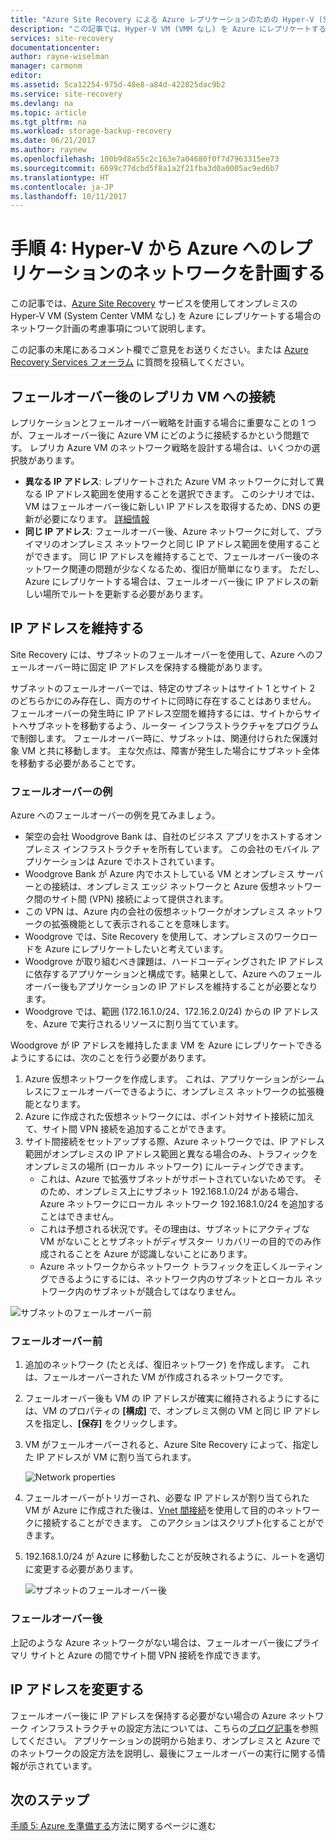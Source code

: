 ```yaml
---
title: "Azure Site Recovery による Azure レプリケーションのための Hyper-V (System Center VMM なし) のネットワークを計画する | Microsoft Docs"
description: "この記事では、Hyper-V VM (VMM なし) を Azure にレプリケートする場合に必要なネットワーク計画について説明します"
services: site-recovery
documentationcenter: 
author: rayne-wiselman
manager: carmonm
editor: 
ms.assetid: 5ca12254-975d-48e8-a84d-422825dac9b2
ms.service: site-recovery
ms.devlang: na
ms.topic: article
ms.tgt_pltfrm: na
ms.workload: storage-backup-recovery
ms.date: 06/21/2017
ms.author: raynew
ms.openlocfilehash: 100b9d8a55c2c163e7a04680f0f7d7963315ee73
ms.sourcegitcommit: 6699c77dcbd5f8a1a2f21fba3d0a0005ac9ed6b7
ms.translationtype: HT
ms.contentlocale: ja-JP
ms.lasthandoff: 10/11/2017
---
```

# <a name="step-4-plan-networking-for-hyper-v-to-azure-replication"></a>手順 4: Hyper-V から Azure へのレプリケーションのネットワークを計画する

この記事では、[Azure Site Recovery](site-recovery-overview.md) サービスを使用してオンプレミスの Hyper-V VM (System Center VMM なし) を Azure にレプリケートする場合のネットワーク計画の考慮事項について説明します。

この記事の末尾にあるコメント欄でご意見をお送りください。または [Azure Recovery Services フォーラム](https://social.msdn.microsoft.com/forums/azure/home?forum=hypervrecovmgr) に質問を投稿してください。


## <a name="connecting-to-replica-vms-after-failover"></a>フェールオーバー後のレプリカ VM への接続

レプリケーションとフェールオーバー戦略を計画する場合に重要なことの 1 つが、フェールオーバー後に Azure VM にどのように接続するかという問題です。 レプリカ Azure VM のネットワーク戦略を設計する場合は、いくつかの選択肢があります。

- **異なる IP アドレス**: レプリケートされた Azure VM ネットワークに対して異なる IP アドレス範囲を使用することを選択できます。 このシナリオでは、VM はフェールオーバー後に新しい IP アドレスを取得するため、DNS の更新が必要になります。 [詳細情報](site-recovery-test-failover-vmm-to-vmm.md#prepare-the-infrastructure-for-test-failover)
- **同じ IP アドレス**: フェールオーバー後、Azure ネットワークに対して、プライマリのオンプレミス ネットワークと同じ IP アドレス範囲を使用することができます。  同じ IP アドレスを維持することで、フェールオーバー後のネットワーク関連の問題が少なくなるため、復旧が簡単になります。 ただし、Azure にレプリケートする場合は、フェールオーバー後に IP アドレスの新しい場所でルートを更新する必要があります。


## <a name="retain-ip-addresses"></a>IP アドレスを維持する

Site Recovery には、サブネットのフェールオーバーを使用して、Azure へのフェールオーバー時に固定 IP アドレスを保持する機能があります。

サブネットのフェールオーバーでは、特定のサブネットはサイト 1 とサイト 2 のどちらかにのみ存在し、両方のサイトに同時に存在することはありません。 フェールオーバーの発生時に IP アドレス空間を維持するには、サイトからサイトへサブネットを移動するよう、ルーター インフラストラクチャをプログラムで制御します。 フェールオーバー時に、サブネットは、関連付けられた保護対象 VM と共に移動します。 主な欠点は、障害が発生した場合にサブネット全体を移動する必要があることです。


### <a name="failover-example"></a>フェールオーバーの例

Azure へのフェールオーバーの例を見てみましょう。

- 架空の会社 Woodgrove Bank は、自社のビジネス アプリをホストするオンプレミス インフラストラクチャを所有しています。 この会社のモバイル アプリケーションは Azure でホストされています。
- Woodgrove Bank が Azure 内でホストしている VM とオンプレミス サーバーとの接続は、オンプレミス エッジ ネットワークと Azure 仮想ネットワーク間のサイト間 (VPN) 接続によって提供されます。
- この VPN は、Azure 内の会社の仮想ネットワークがオンプレミス ネットワークの拡張機能として表示されることを意味します。
- Woodgrove では、Site Recovery を使用して、オンプレミスのワークロードを Azure にレプリケートしたいと考えています。
 - Woodgrove が取り組むべき課題は、ハードコーディングされた IP アドレスに依存するアプリケーションと構成です。結果として、Azure へのフェールオーバー後もアプリケーションの IP アドレスを維持することが必要となります。
 - Woodgrove では、範囲 (172.16.1.0/24、172.16.2.0/24) からの IP アドレスを、Azure で実行されるリソースに割り当てています。


Woodgrove が IP アドレスを維持したまま VM を Azure にレプリケートできるようにするには、次のことを行う必要があります。

1. Azure 仮想ネットワークを作成します。 これは、アプリケーションがシームレスにフェールオーバーできるように、オンプレミス ネットワークの拡張機能となります。
2. Azure に作成された仮想ネットワークには、ポイント対サイト接続に加えて、サイト間 VPN 接続を追加することができます。
3. サイト間接続をセットアップする際、Azure ネットワークでは、IP アドレス範囲がオンプレミスの IP アドレス範囲と異なる場合のみ、トラフィックをオンプレミスの場所 (ローカル ネットワーク) にルーティングできます。
    - これは、Azure で拡張サブネットがサポートされていないためです。 そのため、オンプレミス上にサブネット 192.168.1.0/24 がある場合、Azure ネットワークにローカル ネットワーク 192.168.1.0/24 を追加することはできません。
    - これは予想される状況です。その理由は、サブネットにアクティブな VM がないこととサブネットがディザスター リカバリーの目的でのみ作成されることを Azure が認識しないことにあります。
    - Azure ネットワークからネットワーク トラフィックを正しくルーティングできるようにするには、ネットワーク内のサブネットとローカル ネットワーク内のサブネットが競合してはなりません。

![サブネットのフェールオーバー前](./media/hyper-v-site-walkthrough-network/network-design7.png)

### <a name="before-failover"></a>フェールオーバー前

1. 追加のネットワーク (たとえば、復旧ネットワーク) を作成します。 これは、フェールオーバーされた VM が作成されるネットワークです。
2. フェールオーバー後も VM の IP アドレスが確実に維持されるようにするには、VM のプロパティの **[構成]** で、オンプレミス側の VM と同じ IP アドレスを指定し、**[保存]** をクリックします。
3. VM がフェールオーバーされると、Azure Site Recovery によって、指定した IP アドレスが VM に割り当てられます。

    ![Network properties](./media/hyper-v-site-walkthrough-network/network-design8.png)

4. フェールオーバーがトリガーされ、必要な IP アドレスが割り当てられた VM が Azure に作成された後は、[Vnet 間接続](../vpn-gateway/virtual-networks-configure-vnet-to-vnet-connection.md)を使用して目的のネットワークに接続することができます。 このアクションはスクリプト化することができます。
5. 192.168.1.0/24 が Azure に移動したことが反映されるように、ルートを適切に変更する必要があります。

    ![サブネットのフェールオーバー後](./media/hyper-v-site-walkthrough-network/network-design9.png)

### <a name="after-failover"></a>フェールオーバー後

上記のような Azure ネットワークがない場合は、フェールオーバー後にプライマリ サイトと Azure の間でサイト間 VPN 接続を作成できます。

## <a name="change-ip-addresses"></a>IP アドレスを変更する

フェールオーバー後に IP アドレスを保持する必要がない場合の Azure ネットワーク インフラストラクチャの設定方法については、こちらの[ブログ記事](http://azure.microsoft.com/blog/2014/09/04/networking-infrastructure-setup-for-microsoft-azure-as-a-disaster-recovery-site/)を参照してください。 アプリケーションの説明から始まり、オンプレミスと Azure でのネットワークの設定方法を説明し、最後にフェールオーバーの実行に関する情報が示されています。  

## <a name="next-steps"></a>次のステップ

[手順 5: Azure を準備する](hyper-v-site-walkthrough-prepare-azure.md)方法に関するページに進む
